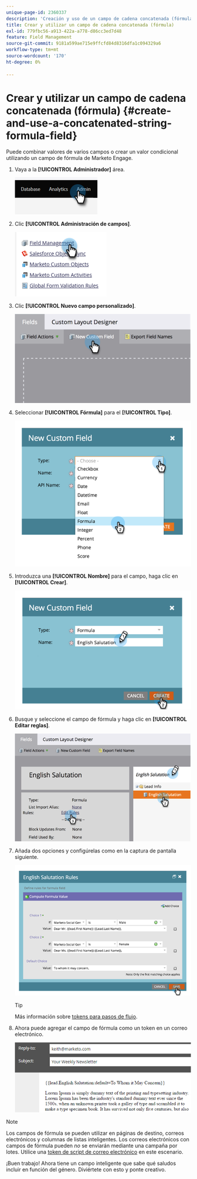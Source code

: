 ```yaml
---
unique-page-id: 2360337
description: 'Creación y uso de un campo de cadena concatenada (fórmula): documentos de Marketo, documentación del producto'
title: Crear y utilizar un campo de cadena concatenada (fórmula)
exl-id: 779fbc56-a913-422a-a778-d86cc3ed7d48
feature: Field Management
source-git-commit: 9181a599ae715e9ffcfd84d8316dfa1c094329a6
workflow-type: tm+mt
source-wordcount: '170'
ht-degree: 0%

---
```


# Crear y utilizar un campo de cadena concatenada (fórmula) {#create-and-use-a-concatenated-string-formula-field}

Puede combinar valores de varios campos o crear un valor condicional utilizando un campo de fórmula de Marketo Engage.

1. Vaya a la **[!UICONTROL Administrador]** área.

   ![](assets/create-and-use-a-concatenated-string-formula-field-1.png)

1. Clic **[!UICONTROL Administración de campos]**.

   ![](assets/create-and-use-a-concatenated-string-formula-field-2.png)

1. Clic **[!UICONTROL Nuevo campo personalizado]**.

   ![](assets/create-and-use-a-concatenated-string-formula-field-3.png)

1. Seleccionar **[!UICONTROL Fórmula]** para el **[!UICONTROL Tipo]**.

   ![](assets/create-and-use-a-concatenated-string-formula-field-4.png)

1. Introduzca una **[!UICONTROL Nombre]** para el campo, haga clic en **[!UICONTROL Crear]**.

   ![](assets/create-and-use-a-concatenated-string-formula-field-5.png)

1. Busque y seleccione el campo de fórmula y haga clic en **[!UICONTROL Editar reglas]**.

   ![](assets/create-and-use-a-concatenated-string-formula-field-6.png)

1. Añada dos opciones y configúrelas como en la captura de pantalla siguiente.

   ![](assets/create-and-use-a-concatenated-string-formula-field-7.png)

   >[!TIP]
   >
   >Más información sobre [tokens para pasos de flujo](/help/marketo/product-docs/core-marketo-concepts/smart-campaigns/flow-actions/use-tokens-in-flow-steps.md).

1. Ahora puede agregar el campo de fórmula como un token en un correo electrónico.

   ![](assets/create-and-use-a-concatenated-string-formula-field-8.png)

>[!NOTE]
>
>Los campos de fórmula se pueden utilizar en páginas de destino, correos electrónicos y columnas de listas inteligentes. Los correos electrónicos con campos de fórmula pueden _no_ se enviarán mediante una campaña por lotes. Utilice una [token de script de correo electrónico](/help/marketo/product-docs/email-marketing/general/using-tokens/create-an-email-script-token.md) en este escenario.

¡Buen trabajo! Ahora tiene un campo inteligente que sabe qué saludos incluir en función del género. Diviértete con esto y ponte creativo.
